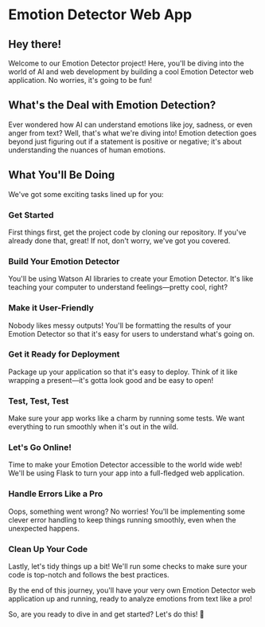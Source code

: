 # Emotion Detector Web App

## Hey there!

Welcome to our Emotion Detector project! Here, you'll be diving into the world of AI and web development by building a cool Emotion Detector web application. No worries, it's going to be fun!

## What's the Deal with Emotion Detection?

Ever wondered how AI can understand emotions like joy, sadness, or even anger from text? Well, that's what we're diving into! Emotion detection goes beyond just figuring out if a statement is positive or negative; it's about understanding the nuances of human emotions.

## What You'll Be Doing

We've got some exciting tasks lined up for you:

### Get Started
First things first, get the project code by cloning our repository. If you've already done that, great! If not, don't worry, we've got you covered.

### Build Your Emotion Detector
You'll be using Watson AI libraries to create your Emotion Detector. It's like teaching your computer to understand feelings—pretty cool, right?

### Make it User-Friendly
Nobody likes messy outputs! You'll be formatting the results of your Emotion Detector so that it's easy for users to understand what's going on.

### Get it Ready for Deployment
Package up your application so that it's easy to deploy. Think of it like wrapping a present—it's gotta look good and be easy to open!

### Test, Test, Test
Make sure your app works like a charm by running some tests. We want everything to run smoothly when it's out in the wild.

### Let's Go Online!
Time to make your Emotion Detector accessible to the world wide web! We'll be using Flask to turn your app into a full-fledged web application.

### Handle Errors Like a Pro
Oops, something went wrong? No worries! You'll be implementing some clever error handling to keep things running smoothly, even when the unexpected happens.

### Clean Up Your Code
Lastly, let's tidy things up a bit! We'll run some checks to make sure your code is top-notch and follows the best practices.

By the end of this journey, you'll have your very own Emotion Detector web application up and running, ready to analyze emotions from text like a pro!

So, are you ready to dive in and get started? Let's do this! 🚀
